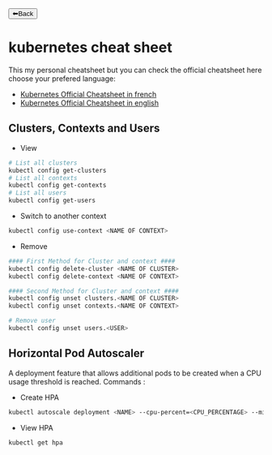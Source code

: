 <a href="../README.md">
<button>⬅Back</button>
</a>

# kubernetes cheat sheet
This my personal cheatsheet but you can check the official cheatsheet here choose your prefered language:
- [Kubernetes Official Cheatsheet in french](./cheat-sheet-k8s-fr.md)
- [Kubernetes Official Cheatsheet in english](./cheatsheet-k8s-en.md)
## Clusters, Contexts and Users
- View
```bash
# List all clusters
kubectl config get-clusters
# List all contexts
kubectl config get-contexts
# List all users
kubectl config get-users
```
- Switch to another context
```bash
kubectl config use-context <NAME OF CONTEXT>
```
- Remove
```bash
#### First Method for Cluster and context ####
kubectl config delete-cluster <NAME OF CLUSTER>
kubectl config delete-context <NAME OF CONTEXT>

#### Second Method for Cluster and context ####
kubectl config unset clusters.<NAME OF CLUSTER>
kubectl config unset contexts.<NAME OF CONTEXT>

# Remove user
kubectl config unset users.<USER>


```

## Horizontal Pod Autoscaler
A deployment feature that allows additional pods to be created when a CPU usage threshold is reached.
Commands :
- Create HPA
```bash
kubectl autoscale deployment <NAME> --cpu-percent=<CPU_PERCENTAGE> --min=<MIN_REPLICAS> --max=<MAX_REPLICAS>
```
- View HPA
```bash
kubectl get hpa
```